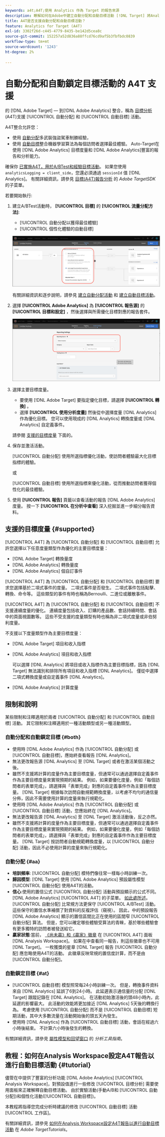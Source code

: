 ```yaml
---
keywords: a4t;A4T;使用 Analytics 作為 Target 的報告來源
description: 瞭解如何在Adobe中建立自動分配和自動目標活動 [!DNL Target] 將Analytics用作報告源(A4T)。
title: A4T是否支援自動分配和自動目標活動？
feature: Analytics for Target (A4T)
exl-id: 3302f26d-c445-4779-8435-be142d5cea8c
source-git-commit: 152257a52d836a88ffcd76cd9af5b3fbfbdc0839
workflow-type: tm+mt
source-wordcount: '1243'
ht-degree: 2%

---
```


# 自動分配和自動鎖定目標活動的 A4T 支援

的 [!DNL Adobe Target] — 到[!DNL Adobe Analytics] 整合，稱為 [目標分析](/help/main/c-integrating-target-with-mac/a4t/a4t.md) (A4T)支援 [!UICONTROL 自動分配] 和 [!UICONTROL 自動目標] 活動。

A4T整合允許您：

* 使用 [自動分配](/help/main/c-activities/automated-traffic-allocation/automated-traffic-allocation.md)多武裝強盜駕車制勝經驗，
* 使用 [自動目標](/help/main/c-activities/auto-target/auto-target-to-optimize.md)整合機器學習算法為每個訪問者選擇最佳體驗。 Auto-Target在使用 [!DNL Adobe Analytics] 目標度量和 [!DNL Adobe Analytics]豐富的報告和分析能力。

確保你 [已實施A4T，用於A/BTest和經驗目標活動](/help/main/c-integrating-target-with-mac/a4t/a4timplementation.md)。 如果您使用 `analyticsLogging = client_side`，您還必須通過 `sessionId` 值 [!DNL Analytics]。 有關詳細資訊，請參見 [目標(A4T)報告分析](https://adobetarget-sdks.gitbook.io/docs/integration-with-experience-cloud/analytics-for-target-a4t-reporting) 的 *Adobe TargetSDK* 的子菜單。

若要開始執行:

1. 建立A/BTest活動時， **[!UICONTROL 目標]** 的 **[!UICONTROL 流量分配方法]**:

   * [!UICONTROL 自動分配以獲得最佳體驗]
   * [!UICONTROL 個性化體驗的自動目標]

   ![流量分配方法選項：手動、自動分配和自動目標](/help/main/c-integrating-target-with-mac/a4t/assets/traffic-allocation-methods.png)

   有關詳細資訊和逐步說明，請參見 [建立自動分配活動](/help/main/c-activities/automated-traffic-allocation/create-auto-allocate-activity.md) 和 [建立自動目標活動](/help/main/c-activities/auto-target/create-auto-target.md)。

1. 選擇 **[!UICONTROL Adobe Analytics]** 為 **[!UICONTROL 報告源]** 的 **[!UICONTROL 目標和設定]** ，然後選擇與所需優化目標對應的報告套件。

   ![「目標和設定」頁上的「報告源」部分](/help/main/c-integrating-target-with-mac/a4t/assets/a4t-select.png)

1. 選擇主要目標度量。

   * 要使用 [!DNL Adobe Target] 要指定優化目標，請選擇 **[!UICONTROL 轉換]** 。
   * 選擇 **[!UICONTROL 使用分析度量]** 然後從中選擇度量 [!DNL Analytics] 作為優化目標。 您可以使用現成的 [!DNL Analytics] 轉換度量或 [!DNL Analytics] 自定義事件。

   請參閱 [支援的目標度量](#supported) 下面的。

1. 保存並激活活動。

   [!UICONTROL 自動分配] 使用所選指標優化活動，使訪問者體驗最大化目標指標的體驗。

   或

   [!UICONTROL 自動目標] 使用所選指標來優化活動，從而推動訪問者獲得個性化的最佳體驗。

1. 使用 **[!UICONTROL 報告]** 頁籤以查看活動的報告 [!DNL Adobe Analytics] 度量。 按一下 **[!UICONTROL 在分析中查看]** 深入挖掘並進一步細分報告資料。

## 支援的目標度量 {#supported}

[!UICONTROL A4T] 為 [!UICONTROL 自動分配] 和 [!UICONTROL 自動目標] 允許您選擇以下任意度量類型作為優化的主要目標度量：

* [!DNL Adobe Target] 轉換量度
* [!DNL Adobe Analytics] 轉換量度
* [!DNL Adobe Analytics] 個自訂事件

[!UICONTROL A4T] 為 [!UICONTROL 自動分配] 和 [!UICONTROL 自動目標] 要求您選擇基於二項式事件的度量。 二項式事件是否發生。 二項式事件包括點擊、轉換、命令等。 這些類型的事件有時也稱為Bernoulli、二進位或離散事件。

[!UICONTROL A4T] 為 [!UICONTROL 自動分配] 和 [!UICONTROL 自動目標] 不支援連續度量的優化。 連續度量包括收入、訂購的產品數、會話持續時間、會話中的頁面視圖數等。 這些不受支援的度量類型有時也稱為非二項式度量或非伯努利度量。

不支援以下度量類型作為主要目標度量：

* [!DNL Adobe Target] 項目和收入指標
* [!DNL Adobe Analytics] 項目和收入指標

   可以選擇 [!DNL Analytics] 將項目或收入指標作為主要目標指標，因為 [!DNL Target] 無法識別和排除所有項目和收入指標 [!DNL Analytics]。 僅從中選擇二項式轉換度量或自定義事件 [!DNL Analytics]。

* [!DNL Adobe Analytics] 計算度量

## 限制和說明

某些限制和注釋適用於兩者 [!UICONTROL 自動分配] 和 [!UICONTROL 自動目標] 活動。 其它限制和注釋適用於一種活動類型或另一種活動類型。

### 自動分配和自動鎖定目標 {#both}

* 使用時 [!DNL Adobe Analytics] 作為 [!UICONTROL 自動分配] 或 [!UICONTROL 自動目標]，應始終查看報告 [!DNL Analytics]。
* 無法更改報告源 [!DNL Analytics] 至 [!DNL Target] 或者在激活某個活動之後。
* 雖然不支援將計算的度量作為主要目標度量，但通常可以通過選擇自定義事件作為主要目標度量來實現預期的結果。 例如，如果要優化度量，例如「每個訪問者的表單完成」，請選擇與「表單完成」對應的自定義事件作為主要目標度量。 [!DNL Target] 根據每次訪問自動規範轉換度量，以考慮不均勻的通信量分佈，因此不需要使用計算的度量來執行規範化。
* 使用時 [!DNL Adobe Analytics] 作為 [!UICONTROL 自動分配] 或 [!UICONTROL 自動目標] 活動，您應始終在 [!DNL Analytics]。
* 無法更改報告源 [!DNL Analytics] 至 [!DNL Target] 激活活動後，反之亦然。
* 雖然不支援將計算的度量作為主要目標度量，但通常可以通過選擇自定義事件作為主要目標度量來實現預期的結果。 例如，如果要優化度量，例如「每個訪問者的表單完成」，請選擇與「表單完成」對應的自定義事件作為主要目標度量。 [!DNL Target] 按訪問者自動規範轉換度量，以 [!UICONTROL 自動分配] 活動，因此不必使用計算的度量來執行規範化。

### 自動分配 {#aa}

* **培訓頻率**: [!UICONTROL 自動分配] 模特們像往常一樣每小時訓練一次。
* **歸因模型**: [!DNL Target] 使用 [!DNL Adobe Analytics] 預設屬性模型[!UICONTROL  自動分配] 使用A4T的活動。
* **信心**:使用的置信公式 [!UICONTROL 自動分配] 活動與預設顯示的公式不同。 [!DNL Adobe Analytics] [!UICONTROL A4T] 的子菜單。 [如此處所述](/help/main/c-activities/automated-traffic-allocation/automated-traffic-allocation.md)。 [!UICONTROL 自動分配] 比常規方法更保守 [!UICONTROL A/BTest] 活動。 這些保守的置信水準補償了對資料的反複評估（窺視）。 因此，中的預設報告 [!DNL Adobe Analytics] 顯示的置信區間比正在使用的區間窄 [!UICONTROL 自動分配] 算法。 但是，您可以確定哪些體驗受算法的青睞，基於哪些體驗會有更多獨特的訪問者被發送給它。
* **贏家狀態**:當前， [《尚未贏》和《贏家》徽章](/help/main/c-activities/automated-traffic-allocation/determine-winner.md) 在 [!UICONTROL A4T] 面板 [!DNL Analysis Workspace]。 如果在中查看同一報告，則這些徽章也不可用 [!DNL Target]。 一枚獲獎的星章 [!DNL Target] 報告 [!UICONTROL 自動分配] 應忽略使用A4T的活動。 此徽章反映常規的置信度計算，而不是由 [!UICONTROL 自動分配]。

### 自動鎖定目標 {#at}

* [!UICONTROL 自動目標] 模型照常每24小時訓練一次。 但是，轉換事件資料來自 [!DNL Analytics] 延誤了6到24小時。 此延遲表示通信量的分配 [!DNL Target] 跟蹤記錄在 [!DNL Analytics]。 在活動初始激活後的頭48小時內，此延遲的影響最大。 此活動的效能將更加接近 [!DNL Analytics] 5天後的轉換行為。 考慮使用 [!UICONTROL 自動分配] 而不是 [!UICONTROL 自動目標] 短期活動，其中大多數流量在活動開始後的頭五天內發生。
* 使用時 [!DNL Analytics] 作為 [!UICONTROL 自動目標] 活動，會話在經過六小時後結束。 不計算六小時後發生的轉換。

有關詳細資訊，請參見 [屬性模型和回望窗口](https://experienceleague.adobe.com/docs/analytics/analyze/analysis-workspace/attribution/models.html) 的 *分析工具指南*。

## 教程：如何在Analysis Workspace設定A4T報告以進行自動目標活動 {#tutorial}

儘管在中提供了豐富的分析功能 [!DNL Adobe Analytics] [!UICONTROL Analysis Workspace]，對預設值進行一些修改 [!UICONTROL 目標分析] 需要使用面板來正確解釋自動目標活動。 由於實驗活動(手動A/B和 [!UICONTROL 自動分配])和個性化活動([!UICONTROL 自動目標])。

本教程將指導您完成分析時建議的修改 [!UICONTROL 自動目標] 活動 [!UICONTROL 工作區]。

有關詳細資訊，請參見 [如何在Analysis Workspace設定A4T報告以進行自動目標活動](https://experienceleague.adobe.com/docs/target-learn/tutorials/integrations/set-up-a4t-reports-in-analysis-workspace-for-auto-target-activities.html) 在 *Adobe TargetTutorials*。
